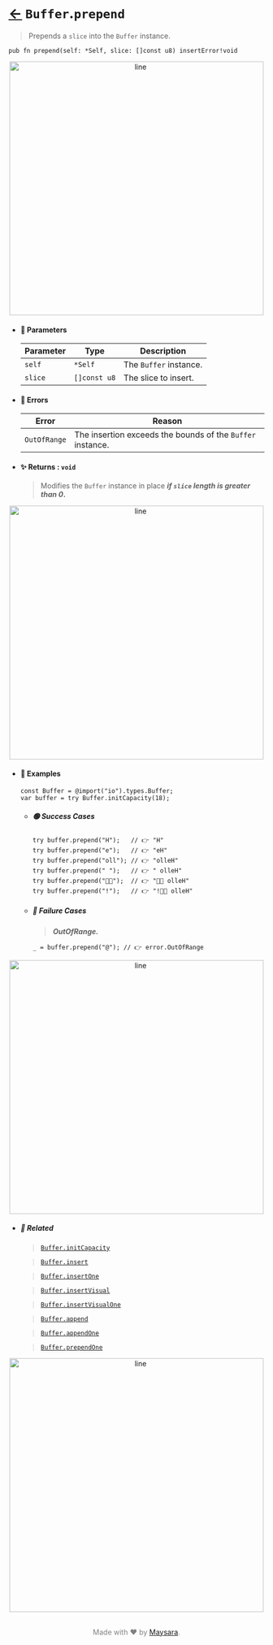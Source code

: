 # [←](../Buffer.md) `Buffer`.`prepend`

> Prepends a `slice` into the `Buffer` instance.

```zig
pub fn prepend(self: *Self, slice: []const u8) insertError!void
```


<div align="center">
<img src="https://raw.githubusercontent.com/Super-ZIG/io/refs/heads/main/dist/img/md/line.png" alt="line" style="width:500px;"/>
</div>

- #### 🧩 Parameters

    | Parameter | Type         | Description            |
    | --------- | ------------ | ---------------------- |
    | `self`    | `*Self`      | The `Buffer` instance. |
    | `slice`   | `[]const u8` | The slice to insert.   |

- #### 🚫 Errors

    | Error          | Reason                                                     |
    | -------------- | ---------------------------------------------------------- |
    | `OutOfRange`   | The insertion exceeds the bounds of the `Buffer` instance. |

- #### ✨ Returns : `void`

    > Modifies the `Buffer` instance in place **_if `slice` length is greater than 0_.**

<div align="center">
<img src="https://raw.githubusercontent.com/Super-ZIG/io/refs/heads/main/dist/img/md/line.png" alt="line" style="width:500px;"/>
</div>

- #### 🧪 Examples

    ```zig
    const Buffer = @import("io").types.Buffer;
    var buffer = try Buffer.initCapacity(18);
    ```

    - ##### 🟢 Success Cases

        ```zig
        try buffer.prepend("H");   // 👉 "H"
        try buffer.prepend("e");   // 👉 "eH"
        try buffer.prepend("oll"); // 👉 "olleH"
        try buffer.prepend(" ");   // 👉 " olleH"
        try buffer.prepend("👨‍🏭");  // 👉 "👨‍🏭 olleH"
        try buffer.prepend("!");   // 👉 "!👨‍🏭 olleH"
        ```

    - ##### 🔴 Failure Cases

        > **_OutOfRange._**

        ```zig
        _ = buffer.prepend("@"); // 👉 error.OutOfRange
        ```

<div align="center">
<img src="https://raw.githubusercontent.com/Super-ZIG/io/refs/heads/main/dist/img/md/line.png" alt="line" style="width:500px;"/>
</div>

- ##### 🔗 Related

  > [`Buffer.initCapacity`](./initCapacity.md)

  > [`Buffer.insert`](./insert.md)

  > [`Buffer.insertOne`](./insertOne.md)

  > [`Buffer.insertVisual`](./insertVisual.md)

  > [`Buffer.insertVisualOne`](./insertVisualOne.md)

  > [`Buffer.append`](./append.md)

  > [`Buffer.appendOne`](./appendOne.md)

  > [`Buffer.prependOne`](./prependOne.md)

<div align="center">
<img src="https://raw.githubusercontent.com/Super-ZIG/io/refs/heads/main/dist/img/md/line.png" alt="line" style="width:500px;"/>
</div>

<p align="center" style="color:grey;"><br />Made with ❤️ by <a href="http://github.com/maysara-elshewehy" target="blank">Maysara</a>.</p>